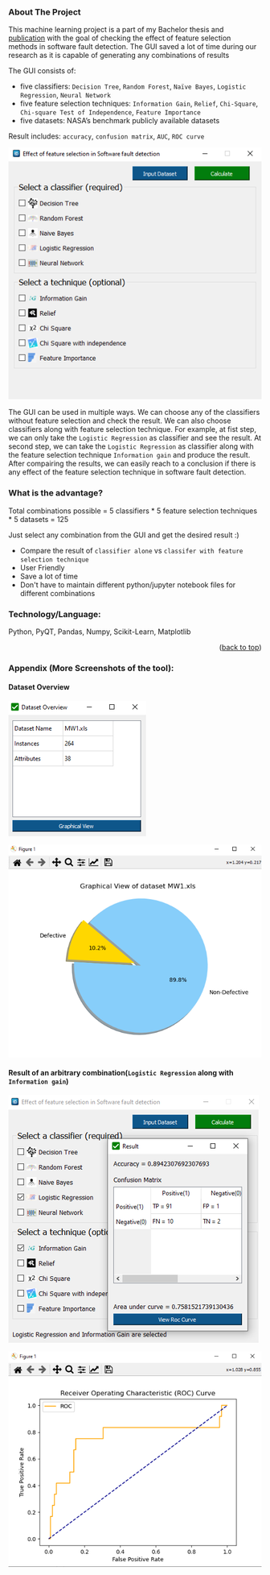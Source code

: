 <a name="readme-top"></a>
<!-- ABOUT THE PROJECT -->
### About The Project
This machine learning project is a part of my Bachelor thesis and [publication](https://link.springer.com/chapter/10.1007/978-3-030-33709-4_5) with the goal of checking the effect of feature selection methods in software fault detection. The GUI saved a lot of time during our research as it is capable of generating any combinations of results

The GUI consists of: 
* five classifiers: `Decision Tree`, `Random Forest`, `Naïve Bayes`, `Logistic Regression`, `Neural Network`
* five feature selection techniques: `Information Gain`, `Relief`, `Chi-Square`, `Chi-square Test of Independence`, `Feature Importance`
* five datasets: NASA’s benchmark publicly available datasets

Result includes: `accuracy`, `confusion matrix`, `AUC`, `ROC curve`

![ML-GUI-SoftwareFaultDetection](https://github.com/grpranto/ML-GUI-software-fault-detection/blob/main/screenshots/interface1.PNG?raw=true)

The GUI can be used in multiple ways. We can choose any of the classifiers without feature selection and check the result. We can also choose classifiers along with feature selection technique. For example, at fist step, we can only take the `Logistic Regression` as classifier and see the result. At second step, we can take the `Logistic Regression` as classifier along with the feature selection technique `Information gain` and produce the result. After compairing the results, we can easily reach to a conclusion if there is any effect of the feature selection technique in software fault detection.


### What is the advantage? 
Total combinations possible = 5 classifiers * 5 feature selection techniques * 5 datasets = 125

Just select any combination from the GUI and get the desired result :)

* Compare the result of `classifier alone` vs `classifer with feature selection technique`
* User Friendly
* Save a lot of time
* Don't have to maintain different python/jupyter notebook files for different combinations

### Technology/Language:
Python, PyQT, Pandas, Numpy, Scikit-Learn, Matplotlib


<p align="right">(<a href="#readme-top">back to top</a>)</p>

### Appendix (More Screenshots of the tool):
#### Dataset Overview
![ML-GUI-SoftwareFaultDetection](https://github.com/grpranto/ML-GUI-software-fault-detection/blob/main/screenshots/interface2.PNG?raw=true) 

![ML-GUI-SoftwareFaultDetection](https://github.com/grpranto/ML-GUI-software-fault-detection/blob/main/screenshots/interface3.PNG?raw=true)

#### Result of an arbitrary combination(`Logistic Regression` along with `Information gain`)
![ML-GUI-SoftwareFaultDetection](https://github.com/grpranto/ML-GUI-software-fault-detection/blob/main/screenshots/interface4.PNG?raw=true) 

![ML-GUI-SoftwareFaultDetection](https://github.com/grpranto/ML-GUI-software-fault-detection/blob/main/screenshots/interface5.PNG?raw=true)
